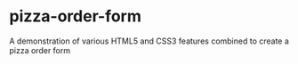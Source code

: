 pizza-order-form
================

A demonstration of various HTML5 and CSS3 features combined to create a pizza order form
